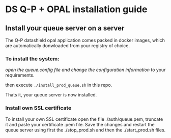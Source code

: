 # DS Q-P + OPAL installation guide


## Install your queue server on a server

The Q-P datashield opal application comes packed in docker images, which are automatically donwloaded from your registry of choice.

### To install the system:

*open the queue.config file and change the configuration information* to your requirements.

then execute `./install_prod_queue.sh` in this repo.

Thats it, your queue server is now installed.


### Install own SSL certificate

To install your own SSL certificate open the file ./auth/queue.pem, truncate it and paste your certificate .pem file. Save the changes and restart the
queue server using first the ./stop_prod.sh and then the ./start_prod.sh files.






